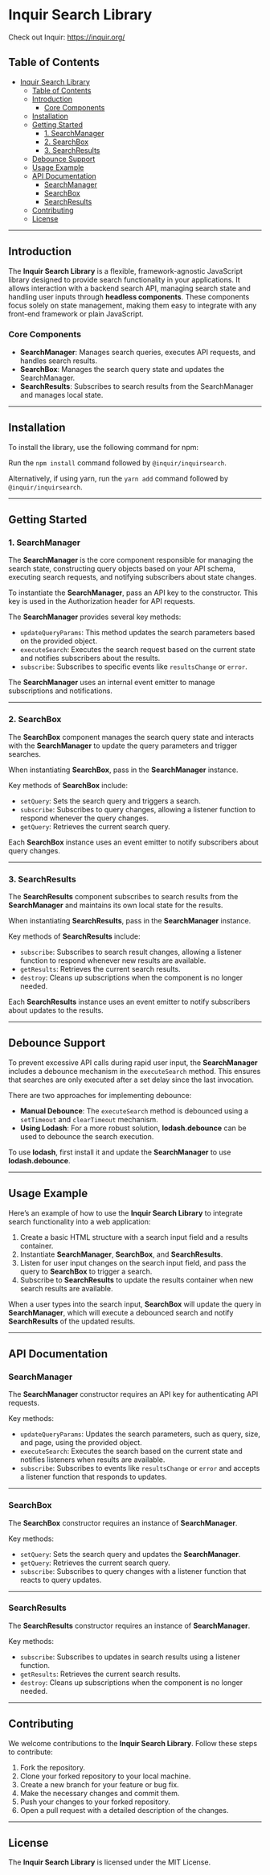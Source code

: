 # Inquir Search Library

Check out Inquir: https://inquir.org/

## Table of Contents
- [Inquir Search Library](#inquir-search-library)
  - [Table of Contents](#table-of-contents)
  - [Introduction](#introduction)
    - [Core Components](#core-components)
  - [Installation](#installation)
  - [Getting Started](#getting-started)
    - [1. SearchManager](#1-searchmanager)
    - [2. SearchBox](#2-searchbox)
    - [3. SearchResults](#3-searchresults)
  - [Debounce Support](#debounce-support)
  - [Usage Example](#usage-example)
  - [API Documentation](#api-documentation)
    - [SearchManager](#searchmanager)
    - [SearchBox](#searchbox)
    - [SearchResults](#searchresults)
  - [Contributing](#contributing)
  - [License](#license)

---

## Introduction

The **Inquir Search Library** is a flexible, framework-agnostic JavaScript library designed to provide search functionality in your applications. It allows interaction with a backend search API, managing search state and handling user inputs through **headless components**. These components focus solely on state management, making them easy to integrate with any front-end framework or plain JavaScript.

### Core Components

- **SearchManager**: Manages search queries, executes API requests, and handles search results.
- **SearchBox**: Manages the search query state and updates the SearchManager.
- **SearchResults**: Subscribes to search results from the SearchManager and manages local state.

---

## Installation

To install the library, use the following command for npm:

Run the `npm install` command followed by `@inquir/inquirsearch`.

Alternatively, if using yarn, run the `yarn add` command followed by `@inquir/inquirsearch`.

---

## Getting Started

### 1. SearchManager

The **SearchManager** is the core component responsible for managing the search state, constructing query objects based on your API schema, executing search requests, and notifying subscribers about state changes.

To instantiate the **SearchManager**, pass an API key to the constructor. This key is used in the Authorization header for API requests.

The **SearchManager** provides several key methods:
- `updateQueryParams`: This method updates the search parameters based on the provided object.
- `executeSearch`: Executes the search request based on the current state and notifies subscribers about the results.
- `subscribe`: Subscribes to specific events like `resultsChange` or `error`.

The **SearchManager** uses an internal event emitter to manage subscriptions and notifications.

---

### 2. SearchBox

The **SearchBox** component manages the search query state and interacts with the **SearchManager** to update the query parameters and trigger searches.

When instantiating **SearchBox**, pass in the **SearchManager** instance.

Key methods of **SearchBox** include:
- `setQuery`: Sets the search query and triggers a search.
- `subscribe`: Subscribes to query changes, allowing a listener function to respond whenever the query changes.
- `getQuery`: Retrieves the current search query.

Each **SearchBox** instance uses an event emitter to notify subscribers about query changes.

---

### 3. SearchResults

The **SearchResults** component subscribes to search results from the **SearchManager** and maintains its own local state for the results.

When instantiating **SearchResults**, pass in the **SearchManager** instance.

Key methods of **SearchResults** include:
- `subscribe`: Subscribes to search result changes, allowing a listener function to respond whenever new results are available.
- `getResults`: Retrieves the current search results.
- `destroy`: Cleans up subscriptions when the component is no longer needed.

Each **SearchResults** instance uses an event emitter to notify subscribers about updates to the results.

---

## Debounce Support

To prevent excessive API calls during rapid user input, the **SearchManager** includes a debounce mechanism in the `executeSearch` method. This ensures that searches are only executed after a set delay since the last invocation.

There are two approaches for implementing debounce:

- **Manual Debounce**: The `executeSearch` method is debounced using a `setTimeout` and `clearTimeout` mechanism.
- **Using Lodash**: For a more robust solution, **lodash.debounce** can be used to debounce the search execution.

To use **lodash**, first install it and update the **SearchManager** to use **lodash.debounce**.

---

## Usage Example

Here’s an example of how to use the **Inquir Search Library** to integrate search functionality into a web application:

1. Create a basic HTML structure with a search input field and a results container.
2. Instantiate **SearchManager**, **SearchBox**, and **SearchResults**.
3. Listen for user input changes on the search input field, and pass the query to **SearchBox** to trigger a search.
4. Subscribe to **SearchResults** to update the results container when new search results are available.

When a user types into the search input, **SearchBox** will update the query in **SearchManager**, which will execute a debounced search and notify **SearchResults** of the updated results.

---

## API Documentation

### SearchManager

The **SearchManager** constructor requires an API key for authenticating API requests.

Key methods:
- `updateQueryParams`: Updates the search parameters, such as query, size, and page, using the provided object.
- `executeSearch`: Executes the search based on the current state and notifies listeners when results are available.
- `subscribe`: Subscribes to events like `resultsChange` or `error` and accepts a listener function that responds to updates.

---

### SearchBox

The **SearchBox** constructor requires an instance of **SearchManager**.

Key methods:
- `setQuery`: Sets the search query and updates the **SearchManager**.
- `getQuery`: Retrieves the current search query.
- `subscribe`: Subscribes to query changes with a listener function that reacts to query updates.

---

### SearchResults

The **SearchResults** constructor requires an instance of **SearchManager**.

Key methods:
- `subscribe`: Subscribes to updates in search results using a listener function.
- `getResults`: Retrieves the current search results.
- `destroy`: Cleans up subscriptions when the component is no longer needed.

---

## Contributing

We welcome contributions to the **Inquir Search Library**. Follow these steps to contribute:

1. Fork the repository.
2. Clone your forked repository to your local machine.
3. Create a new branch for your feature or bug fix.
4. Make the necessary changes and commit them.
5. Push your changes to your forked repository.
6. Open a pull request with a detailed description of the changes.

---

## License

The **Inquir Search Library** is licensed under the MIT License.
